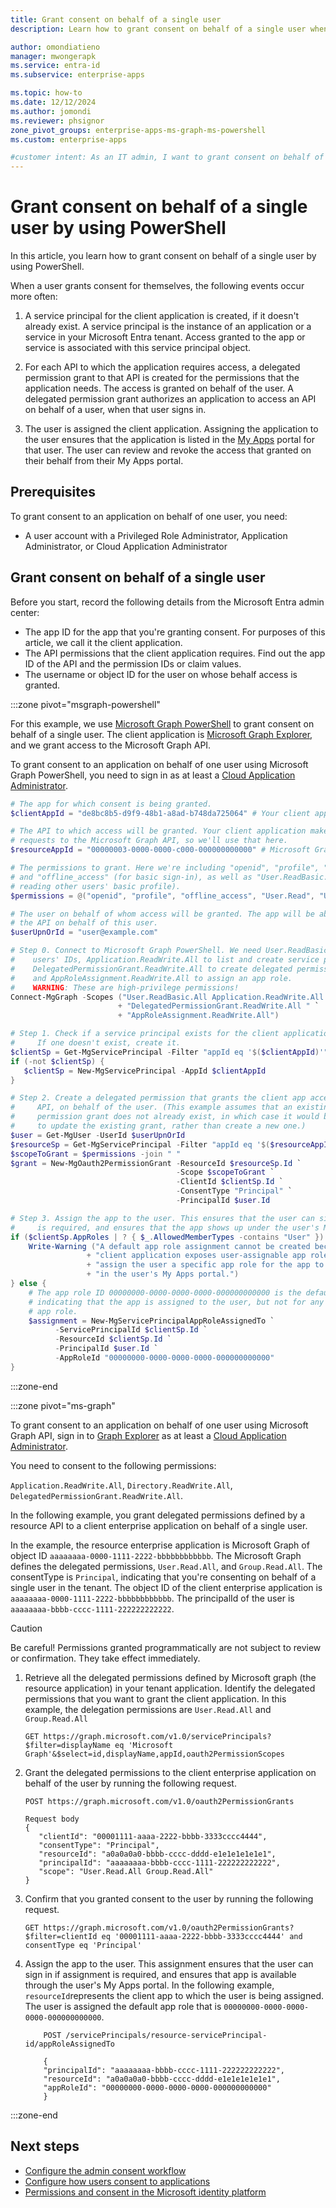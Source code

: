 ```yaml
---
title: Grant consent on behalf of a single user
description: Learn how to grant consent on behalf of a single user when the user consent is disabled or restricted.

author: omondiatieno
manager: mwongerapk
ms.service: entra-id
ms.subservice: enterprise-apps

ms.topic: how-to
ms.date: 12/12/2024
ms.author: jomondi
ms.reviewer: phsignor
zone_pivot_groups: enterprise-apps-ms-graph-ms-powershell
ms.custom: enterprise-apps

#customer intent: As an IT admin, I want to grant consent on behalf of a single user using PowerShell, so that I can manage access to applications and APIs for that user.
---
```


# Grant consent on behalf of a single user by using PowerShell

In this article, you learn how to grant consent on behalf of a single user by using PowerShell.

When a user grants consent for themselves, the following events occur more often:

1. A service principal for the client application is created, if it doesn't already exist. A service principal is the instance of an application or a service in your Microsoft Entra tenant. Access granted to the app or service is associated with this service principal object.

1. For each API to which the application requires access, a delegated permission grant to that API is created for the permissions that the application needs. The access is granted on behalf of the user. A delegated permission grant authorizes an application to access an API on behalf of a user, when that user signs in.

1. The user is assigned the client application. Assigning the application to the user ensures that the application is listed in the [My Apps](./myapps-overview.md) portal for that user. The user can review and revoke the access that granted on their behalf from their My Apps portal.

## Prerequisites

To grant consent to an application on behalf of one user, you need:

- A user account with a Privileged Role Administrator, Application Administrator, or Cloud Application Administrator

## Grant consent on behalf of a single user

Before you start, record the following details from the Microsoft Entra admin center:

- The app ID for the app that you're granting consent. For purposes of this article, we call it the client application.
- The API permissions that the client application requires. Find out the app ID of the API and the permission IDs or claim values.
- The username or object ID for the user on whose behalf access is granted.

:::zone pivot="msgraph-powershell"

For this example, we use [Microsoft Graph PowerShell](/powershell/microsoftgraph/get-started) to grant consent on behalf of a single user. The client application is [Microsoft Graph Explorer](https://aka.ms/ge), and we grant access to the Microsoft Graph API.

To grant consent to an application on behalf of one user using Microsoft Graph PowerShell, you need to sign in as at least a [Cloud Application Administrator](~/identity/role-based-access-control/permissions-reference.md#cloud-application-administrator).

```powershell
# The app for which consent is being granted.
$clientAppId = "de8bc8b5-d9f9-48b1-a8ad-b748da725064" # Your client application

# The API to which access will be granted. Your client application makes API 
# requests to the Microsoft Graph API, so we'll use that here.
$resourceAppId = "00000003-0000-0000-c000-000000000000" # Microsoft Graph API

# The permissions to grant. Here we're including "openid", "profile", "User.Read"
# and "offline_access" (for basic sign-in), as well as "User.ReadBasic.All" (for 
# reading other users' basic profile).
$permissions = @("openid", "profile", "offline_access", "User.Read", "User.ReadBasic.All")

# The user on behalf of whom access will be granted. The app will be able to access 
# the API on behalf of this user.
$userUpnOrId = "user@example.com"

# Step 0. Connect to Microsoft Graph PowerShell. We need User.ReadBasic.All to get
#    users' IDs, Application.ReadWrite.All to list and create service principals, 
#    DelegatedPermissionGrant.ReadWrite.All to create delegated permission grants, 
#    and AppRoleAssignment.ReadWrite.All to assign an app role.
#    WARNING: These are high-privilege permissions!
Connect-MgGraph -Scopes ("User.ReadBasic.All Application.ReadWrite.All " `
                        + "DelegatedPermissionGrant.ReadWrite.All " `
                        + "AppRoleAssignment.ReadWrite.All")

# Step 1. Check if a service principal exists for the client application. 
#     If one doesn't exist, create it.
$clientSp = Get-MgServicePrincipal -Filter "appId eq '$($clientAppId)'"
if (-not $clientSp) {
   $clientSp = New-MgServicePrincipal -AppId $clientAppId
}

# Step 2. Create a delegated permission that grants the client app access to the
#     API, on behalf of the user. (This example assumes that an existing delegated 
#     permission grant does not already exist, in which case it would be necessary 
#     to update the existing grant, rather than create a new one.)
$user = Get-MgUser -UserId $userUpnOrId
$resourceSp = Get-MgServicePrincipal -Filter "appId eq '$($resourceAppId)'"
$scopeToGrant = $permissions -join " "
$grant = New-MgOauth2PermissionGrant -ResourceId $resourceSp.Id `
                                     -Scope $scopeToGrant `
                                     -ClientId $clientSp.Id `
                                     -ConsentType "Principal" `
                                     -PrincipalId $user.Id

# Step 3. Assign the app to the user. This ensures that the user can sign in if assignment
#     is required, and ensures that the app shows up under the user's My Apps portal.
if ($clientSp.AppRoles | ? { $_.AllowedMemberTypes -contains "User" }) {
    Write-Warning ("A default app role assignment cannot be created because the " `
                 + "client application exposes user-assignable app roles. You must " `
                 + "assign the user a specific app role for the app to be listed " `
                 + "in the user's My Apps portal.")
} else {
    # The app role ID 00000000-0000-0000-0000-000000000000 is the default app role
    # indicating that the app is assigned to the user, but not for any specific 
    # app role.
    $assignment = New-MgServicePrincipalAppRoleAssignedTo `
          -ServicePrincipalId $clientSp.Id `
          -ResourceId $clientSp.Id `
          -PrincipalId $user.Id `
          -AppRoleId "00000000-0000-0000-0000-000000000000"
}
```

:::zone-end

:::zone pivot="ms-graph"

To grant consent to an application on behalf of one user using Microsoft Graph API, sign in to [Graph Explorer](https://developer.microsoft.com/graph/graph-explorer) as at least a [Cloud Application Administrator](~/identity/role-based-access-control/permissions-reference.md#cloud-application-administrator).

You need to consent to the following permissions:

`Application.ReadWrite.All`, `Directory.ReadWrite.All`, `DelegatedPermissionGrant.ReadWrite.All`.

In the following example, you grant delegated permissions defined by a resource API to a client enterprise application on behalf of a single user.

In the example, the resource enterprise application is Microsoft Graph of object ID `aaaaaaaa-0000-1111-2222-bbbbbbbbbbbb`. The Microsoft Graph defines the delegated permissions, `User.Read.All`, and `Group.Read.All`. The consentType is `Principal`, indicating that you're consenting on behalf of a single user in the tenant. The object ID of the client enterprise application is `aaaaaaaa-0000-1111-2222-bbbbbbbbbbbb`. The principalId of the user is `aaaaaaaa-bbbb-cccc-1111-222222222222`.

> [!CAUTION]
> Be careful! Permissions granted programmatically are not subject to review or confirmation. They take effect immediately.

1. Retrieve all the delegated permissions defined by Microsoft graph (the resource application) in your tenant application. Identify the delegated permissions that you want to grant the client application. In this example, the delegation permissions are `User.Read.All` and `Group.Read.All`

   ```http
   GET https://graph.microsoft.com/v1.0/servicePrincipals?$filter=displayName eq 'Microsoft Graph'&$select=id,displayName,appId,oauth2PermissionScopes
   ```

1. Grant the delegated permissions to the client enterprise application on behalf of the user by running the following request.

   ```http
   POST https://graph.microsoft.com/v1.0/oauth2PermissionGrants
   
   Request body
   {
      "clientId": "00001111-aaaa-2222-bbbb-3333cccc4444",
      "consentType": "Principal",
      "resourceId": "a0a0a0a0-bbbb-cccc-dddd-e1e1e1e1e1e1",
      "principalId": "aaaaaaaa-bbbb-cccc-1111-222222222222",
      "scope": "User.Read.All Group.Read.All"
   }
   ```

1. Confirm that you granted consent to the user by running the following request.

   ```http
   GET https://graph.microsoft.com/v1.0/oauth2PermissionGrants?$filter=clientId eq '00001111-aaaa-2222-bbbb-3333cccc4444' and consentType eq 'Principal'
   ```

1. Assign the app to the user. This assignment ensures that the user can sign in if assignment is required, and ensures that app is available through the user's My Apps portal. In the following example, `resourceId`represents the client app to which the user is being assigned. The user is assigned the default app role that is `00000000-0000-0000-0000-000000000000`.

    ```http
        POST /servicePrincipals/resource-servicePrincipal-id/appRoleAssignedTo

        {
        "principalId": "aaaaaaaa-bbbb-cccc-1111-222222222222",
        "resourceId": "a0a0a0a0-bbbb-cccc-dddd-e1e1e1e1e1e1",
        "appRoleId": "00000000-0000-0000-0000-000000000000"
        }
    ```

:::zone-end

## Next steps

- [Configure the admin consent workflow](configure-admin-consent-workflow.md)
- [Configure how users consent to applications](configure-user-consent.md)
- [Permissions and consent in the Microsoft identity platform](~/identity-platform/permissions-consent-overview.md)
